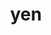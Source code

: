 ---
category: 3-letters
denotation: null
name: yen
reference_link: https://www.etymonline.com/word/yen
root_language: null
root_name: null
title: yen
type: free
word_sums:
- respelling: yen
  sum: 'Yen + '
---